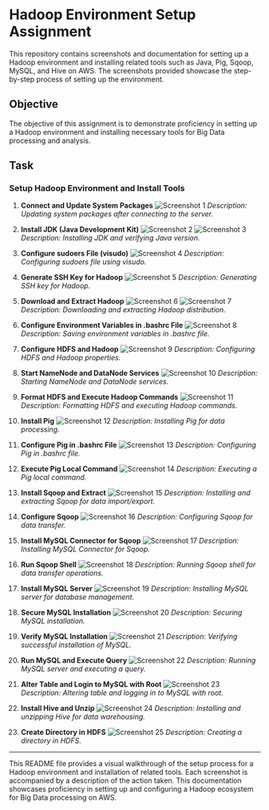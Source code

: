 # Hadoop Environment Setup Assignment

This repository contains screenshots and documentation for setting up a Hadoop environment and installing related tools such as Java, Pig, Sqoop, MySQL, and Hive on AWS. The screenshots provided showcase the step-by-step process of setting up the environment.

## Objective

The objective of this assignment is to demonstrate proficiency in setting up a Hadoop environment and installing necessary tools for Big Data processing and analysis.

## Task

### Setup Hadoop Environment and Install Tools

1. **Connect and Update System Packages**
   ![Screenshot 1](screenshots/connect_and_update.png)
   *Description: Updating system packages after connecting to the server.*

2. **Install JDK (Java Development Kit)**
   ![Screenshot 2](screenshots/jdk_installation.png)
   ![Screenshot 3](screenshots/java_version.png)
   *Description: Installing JDK and verifying Java version.*

3. **Configure sudoers File (visudo)**
   ![Screenshot 4](screenshots/visudo.png)
   *Description: Configuring sudoers file using visudo.*

4. **Generate SSH Key for Hadoop**
   ![Screenshot 5](screenshots/hadoop_keygen.png)
   *Description: Generating SSH key for Hadoop.*

5. **Download and Extract Hadoop**
   ![Screenshot 6](screenshots/download_hadoop.png)
   ![Screenshot 7](screenshots/extract_hadoop.png)
   *Description: Downloading and extracting Hadoop distribution.*

6. **Configure Environment Variables in .bashrc File**
   ![Screenshot 8](screenshots/save_bashrcfile.png)
   *Description: Saving environment variables in .bashrc file.*

7. **Configure HDFS and Hadoop**
   ![Screenshot 9](screenshots/hdfs_hadoop_configurations.png)
   *Description: Configuring HDFS and Hadoop properties.*

8. **Start NameNode and DataNode Services**
   ![Screenshot 10](screenshots/starting_dfs_on_hadoop.png)
   *Description: Starting NameNode and DataNode services.*

9. **Format HDFS and Execute Hadoop Commands**
   ![Screenshot 11](screenshots/hdfs_namenode_format_hadoop_commands.png)
   *Description: Formatting HDFS and executing Hadoop commands.*

10. **Install Pig**
    ![Screenshot 12](screenshots/pig_install.png)
    *Description: Installing Pig for data processing.*

11. **Configure Pig in .bashrc File**
    ![Screenshot 13](screenshots/pig_config_in_bash.png)
    *Description: Configuring Pig in .bashrc file.*

12. **Execute Pig Local Command**
    ![Screenshot 14](screenshots/pig_local_command.png)
    *Description: Executing a Pig local command.*

13. **Install Sqoop and Extract**
    ![Screenshot 15](screenshots/sqoop_install_and_extract.png)
    *Description: Installing and extracting Sqoop for data import/export.*

14. **Configure Sqoop**
    ![Screenshot 16](screenshots/sqoop_config.png)
    *Description: Configuring Sqoop for data transfer.*

15. **Install MySQL Connector for Sqoop**
    ![Screenshot 17](screenshots/mysql_connector_install_for_sqoop.png)
    *Description: Installing MySQL Connector for Sqoop.*

16. **Run Sqoop Shell**
    ![Screenshot 18](screenshots/sqoop_shell.png)
    *Description: Running Sqoop shell for data transfer operations.*

17. **Install MySQL Server**
    ![Screenshot 19](screenshots/install_mysql_server.png)
    *Description: Installing MySQL server for database management.*

18. **Secure MySQL Installation**
    ![Screenshot 20](screenshots/mysql_secure_installation.png)
    *Description: Securing MySQL installation.*

19. **Verify MySQL Installation**
    ![Screenshot 21](screenshots/mysql_installation_successful.png)
    *Description: Verifying successful installation of MySQL.*

20. **Run MySQL and Execute Query**
    ![Screenshot 22](screenshots/mysql_run_and_query.png)
    *Description: Running MySQL server and executing a query.*

21. **Alter Table and Login to MySQL with Root**
    ![Screenshot 23](screenshots/alter_table_login_mysql_root.png)
    *Description: Altering table and logging in to MySQL with root.*

22. **Install Hive and Unzip**
    ![Screenshot 24](screenshots/hive_install_and_unzip.png)
    *Description: Installing and unzipping Hive for data warehousing.*

23. **Create Directory in HDFS**
    ![Screenshot 25](screenshots/hdfs_mkdir_command.png)
    *Description: Creating a directory in HDFS.*

---

This README file provides a visual walkthrough of the setup process for a Hadoop environment and installation of related tools. Each screenshot is accompanied by a description of the action taken. This documentation showcases proficiency in setting up and configuring a Hadoop ecosystem for Big Data processing on AWS.
